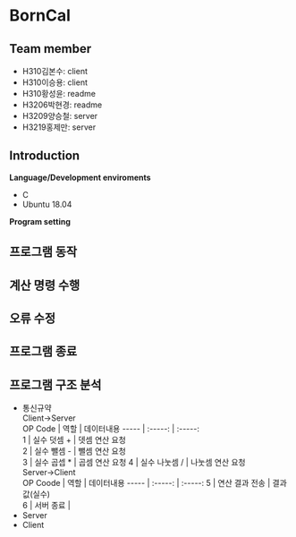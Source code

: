 # BornCal
## Team member
* H310김본수: client  
* H310이승용: client  
* H310황성윤: readme  
* H3206박현경: readme  
* H3209양승철: server  
* H3219홍제만: server  

## Introduction

**Language/Development enviroments**
* C
* Ubuntu 18.04

**Program setting**

## 프로그램 동작

## 계산 명령 수행

## 오류 수정

## 프로그램 종료

## 프로그램 구조 분석
* 통신규약  
Client→Server  
  OP Code | 역할 | 데이터내용 
  ----- | :-----: | :-----:  
  1 | 실수 덧셈 + | 뎃셈 연산 요청  
  2 | 실수 뺄셈 - | 뺄셈 연산 요청  
  3 | 실수 곱셉 * | 곱셈 연산 요청
  4 | 실수 나눗셈 / | 나눗셈 연산 요청
  Server→Client  
  OP Coode | 역할 | 데이터내용
  ----- | :-----: | :-----:
  5 | 연산 결과 전송 | 결과값(실수)  
  6 | 서버 종료 |  
* Server
* Client

